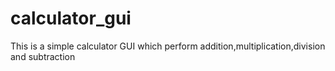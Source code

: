 # calculator_gui
This is a simple calculator GUI which perform addition,multiplication,division and subtraction 
